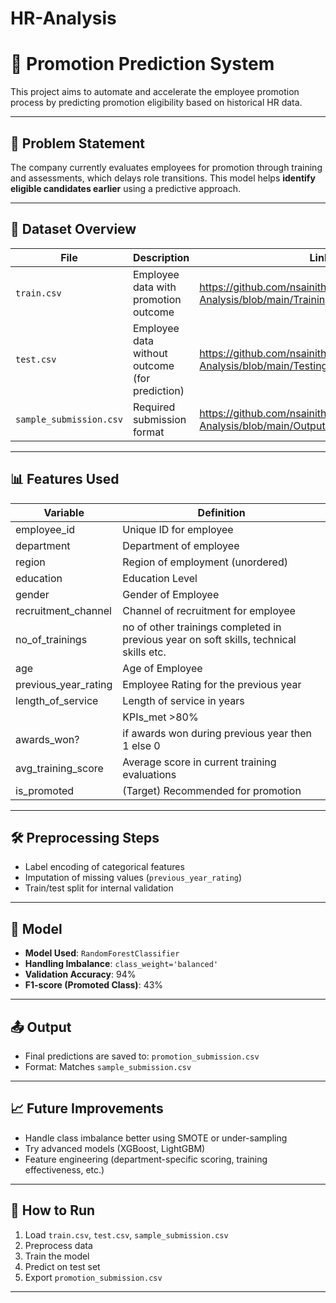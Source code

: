 # HR-Analysis
# 🚀 Promotion Prediction System

This project aims to automate and accelerate the employee promotion process by predicting promotion eligibility based on historical HR data.

---

## 🧩 Problem Statement

The company currently evaluates employees for promotion through training and assessments, which delays role transitions. This model helps **identify eligible candidates earlier** using a predictive approach.

---

## 📁 Dataset Overview

| File | Description | Link |
|------|-------------|-------|
| `train.csv` | Employee data with promotion outcome |https://github.com/nsainithin/HR-Analysis/blob/main/Training%20dataset/train.csv |
| `test.csv` | Employee data without outcome (for prediction) | https://github.com/nsainithin/HR-Analysis/blob/main/Testing%20dataset/test.csv |
| `sample_submission.csv` | Required submission format | https://github.com/nsainithin/HR-Analysis/blob/main/Output/sample_submission.csv |

---

## 📊 Features Used
| Variable	| Definition |
|-----------|------------|
|employee_id |	Unique ID for employee|
|department |	Department of employee|
|region |	Region of employment (unordered)|
|education |	Education Level|
|gender |	Gender of Employee|
|recruitment_channel |	Channel of recruitment for employee|
|no_of_trainings |	no of other trainings completed in previous year on soft skills, technical skills etc.|
|age |	Age of Employee|
|previous_year_rating |	Employee Rating for the previous year|
|length_of_service |	Length of service in years|
||KPIs_met >80% |	if Percent of KPIs(Key performance Indicators) >80% then 1 else 0|
|awards_won? |	if awards won during previous year then 1 else 0|
|avg_training_score |	Average score in current training evaluations|
|is_promoted |	(Target) Recommended for promotion|


---

## 🛠️ Preprocessing Steps

- Label encoding of categorical features
- Imputation of missing values (`previous_year_rating`)
- Train/test split for internal validation

---

## 🤖 Model

- **Model Used**: `RandomForestClassifier`
- **Handling Imbalance**: `class_weight='balanced'`
- **Validation Accuracy**: 94%
- **F1-score (Promoted Class)**: 43%

---

## 📤 Output

- Final predictions are saved to: `promotion_submission.csv`
- Format: Matches `sample_submission.csv`

---

## 📈 Future Improvements

- Handle class imbalance better using SMOTE or under-sampling
- Try advanced models (XGBoost, LightGBM)
- Feature engineering (department-specific scoring, training effectiveness, etc.)

---

## 📎 How to Run

1. Load `train.csv`, `test.csv`, `sample_submission.csv`
2. Preprocess data
3. Train the model
4. Predict on test set
5. Export `promotion_submission.csv`

---
